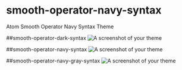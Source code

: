 # smooth-operator-navy-syntax
Atom Smooth Operator Navy Syntax Theme

##smooth-operator-dark-syntax
![A screenshot of your theme](https://lh3.googleusercontent.com/temMmYMO0ssvpAi3HlD-a2C34Pt5dSnuGO81KU43q0E=w665-h817-no)

##smooth-operator-navy-syntax
![A screenshot of your theme](https://lh3.googleusercontent.com/FNAFeUYHGZyGOwoeKGk8fKWomkwJoTiGiQ_c_FIe7yw=w659-h817-no)

##smooth-operator-navy-gray-syntax
![A screenshot of your theme](https://lh3.googleusercontent.com/ZhD_lw3EZ4fPMqGewg5IvH42ti_3sdwz6SxgVocgHjE=w667-h817-no)
